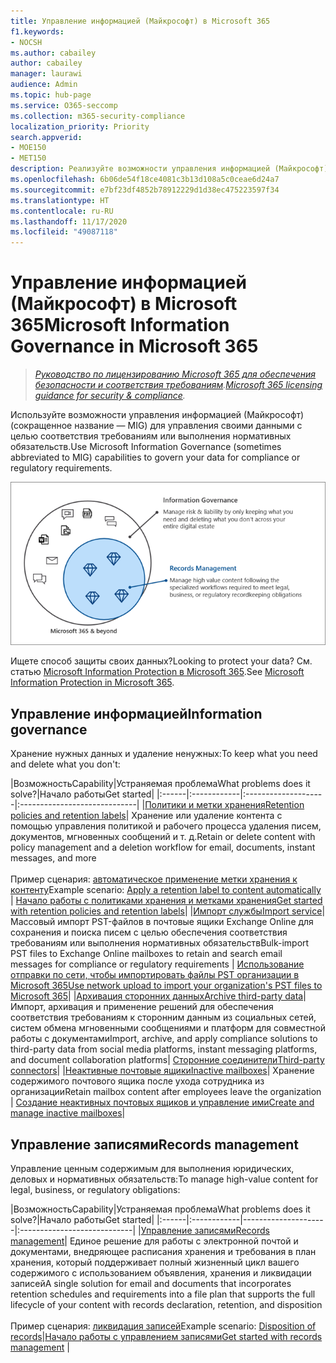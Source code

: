 ```yaml
---
title: Управление информацией (Майкрософт) в Microsoft 365
f1.keywords:
- NOCSH
ms.author: cabailey
author: cabailey
manager: laurawi
audience: Admin
ms.topic: hub-page
ms.service: O365-seccomp
ms.collection: m365-security-compliance
localization_priority: Priority
search.appverid:
- MOE150
- MET150
description: Реализуйте возможности управления информацией (Майкрософт) для управления своими данными с целью соответствия требованиям или выполнения нормативных обязательств.
ms.openlocfilehash: 6b06de54f18ce4081c3b13d108a5c0ceae6d24a7
ms.sourcegitcommit: e7bf23df4852b78912229d1d38ec475223597f34
ms.translationtype: HT
ms.contentlocale: ru-RU
ms.lasthandoff: 11/17/2020
ms.locfileid: "49087118"
---
```

# <a name="microsoft-information-governance-in-microsoft-365"></a><span data-ttu-id="6d618-103">Управление информацией (Майкрософт) в Microsoft 365</span><span class="sxs-lookup"><span data-stu-id="6d618-103">Microsoft Information Governance in Microsoft 365</span></span>

><span data-ttu-id="6d618-104">*[Руководство по лицензированию Microsoft 365 для обеспечения безопасности и соответствия требованиям](https://aka.ms/ComplianceSD).*</span><span class="sxs-lookup"><span data-stu-id="6d618-104">*[Microsoft 365 licensing guidance for security & compliance](https://aka.ms/ComplianceSD).*</span></span>

<span data-ttu-id="6d618-105">Используйте возможности управления информацией (Майкрософт) (сокращенное название — MIG) для управления своими данными с целью соответствия требованиям или выполнения нормативных обязательств.</span><span class="sxs-lookup"><span data-stu-id="6d618-105">Use Microsoft Information Governance (sometimes abbreviated to MIG) capabilities to govern your data for compliance or regulatory requirements.</span></span>

![Управление своими данными — управление информацией и записями](../media/information-governance-records-management.png)

<span data-ttu-id="6d618-107">Ищете способ защиты своих данных?</span><span class="sxs-lookup"><span data-stu-id="6d618-107">Looking to protect your data?</span></span> <span data-ttu-id="6d618-108">См. статью [Microsoft Information Protection в Microsoft 365](information-protection.md).</span><span class="sxs-lookup"><span data-stu-id="6d618-108">See [Microsoft Information Protection in Microsoft 365](information-protection.md).</span></span>

## <a name="information-governance"></a><span data-ttu-id="6d618-109">Управление информацией</span><span class="sxs-lookup"><span data-stu-id="6d618-109">Information governance</span></span>

<span data-ttu-id="6d618-110">Хранение нужных данных и удаление ненужных:</span><span class="sxs-lookup"><span data-stu-id="6d618-110">To keep what you need and delete what you don't:</span></span>
 
|<span data-ttu-id="6d618-111">Возможность</span><span class="sxs-lookup"><span data-stu-id="6d618-111">Capability</span></span>|<span data-ttu-id="6d618-112">Устраняемая проблема</span><span class="sxs-lookup"><span data-stu-id="6d618-112">What problems does it solve?</span></span>|<span data-ttu-id="6d618-113">Начало работы</span><span class="sxs-lookup"><span data-stu-id="6d618-113">Get started</span></span>|
|:------|:------------|:--------------------|:-----------------------------|
|[<span data-ttu-id="6d618-114">Политики и метки хранения</span><span class="sxs-lookup"><span data-stu-id="6d618-114">Retention policies and retention labels</span></span>](retention.md)| <span data-ttu-id="6d618-115">Хранение или удаление контента с помощью управления политикой и рабочего процесса удаления писем, документов, мгновенных сообщений и т. д.</span><span class="sxs-lookup"><span data-stu-id="6d618-115">Retain or delete content with policy management and a deletion workflow for email, documents, instant messages, and more</span></span> <br /><br /><span data-ttu-id="6d618-116">Пример сценария: [автоматическое применение метки хранения к контенту](apply-retention-labels-automatically.md)</span><span class="sxs-lookup"><span data-stu-id="6d618-116">Example scenario: [Apply a retention label to content automatically](apply-retention-labels-automatically.md)</span></span> | [<span data-ttu-id="6d618-117">Начало работы с политиками хранения и метками хранения</span><span class="sxs-lookup"><span data-stu-id="6d618-117">Get started with retention policies and retention labels</span></span>](get-started-with-retention.md)|
|[<span data-ttu-id="6d618-118">Импорт службы</span><span class="sxs-lookup"><span data-stu-id="6d618-118">Import service</span></span>](importing-pst-files-to-office-365.md)| <span data-ttu-id="6d618-119">Массовый импорт PST-файлов в почтовые ящики Exchange Online для сохранения и поиска писем с целью обеспечения соответствия требованиям или выполнения нормативных обязательств</span><span class="sxs-lookup"><span data-stu-id="6d618-119">Bulk-import PST files to Exchange Online mailboxes to retain and search email messages for compliance or regulatory requirements</span></span> | [<span data-ttu-id="6d618-120">Использование отправки по сети, чтобы импортировать файлы PST организации в Microsoft 365</span><span class="sxs-lookup"><span data-stu-id="6d618-120">Use network upload to import your organization's PST files to Microsoft 365</span></span>](use-network-upload-to-import-pst-files.md)|
|[<span data-ttu-id="6d618-121">Архивация сторонних данных</span><span class="sxs-lookup"><span data-stu-id="6d618-121">Archive third-party data</span></span>](archiving-third-party-data.md)| <span data-ttu-id="6d618-122">Импорт, архивация и применение решений для обеспечения соответствия требованиям к сторонним данным из социальных сетей, систем обмена мгновенными сообщениями и платформ для совместной работы с документами</span><span class="sxs-lookup"><span data-stu-id="6d618-122">Import, archive, and apply compliance solutions to third-party data from social media platforms, instant messaging platforms, and document collaboration platforms</span></span>| [<span data-ttu-id="6d618-123">Сторонние соединители</span><span class="sxs-lookup"><span data-stu-id="6d618-123">Third-party connectors</span></span>](archiving-third-party-data.md#third-party-data-connectors)|
|[<span data-ttu-id="6d618-124">Неактивные почтовые ящики</span><span class="sxs-lookup"><span data-stu-id="6d618-124">Inactive mailboxes</span></span>](inactive-mailboxes-in-office-365.md)| <span data-ttu-id="6d618-125">Хранение содержимого почтового ящика после ухода сотрудника из организации</span><span class="sxs-lookup"><span data-stu-id="6d618-125">Retain mailbox content after employees leave the organization</span></span> | [<span data-ttu-id="6d618-126">Создание неактивных почтовых ящиков и управление ими</span><span class="sxs-lookup"><span data-stu-id="6d618-126">Create and manage inactive mailboxes</span></span>](create-and-manage-inactive-mailboxes.md)|

## <a name="records-management"></a><span data-ttu-id="6d618-127">Управление записями</span><span class="sxs-lookup"><span data-stu-id="6d618-127">Records management</span></span>

<span data-ttu-id="6d618-128">Управление ценным содержимым для выполнения юридических, деловых и нормативных обязательств:</span><span class="sxs-lookup"><span data-stu-id="6d618-128">To manage high-value content for legal, business, or regulatory obligations:</span></span>

|<span data-ttu-id="6d618-129">Возможность</span><span class="sxs-lookup"><span data-stu-id="6d618-129">Capability</span></span>|<span data-ttu-id="6d618-130">Устраняемая проблема</span><span class="sxs-lookup"><span data-stu-id="6d618-130">What problems does it solve?</span></span>|<span data-ttu-id="6d618-131">Начало работы</span><span class="sxs-lookup"><span data-stu-id="6d618-131">Get started</span></span>|
|:------|:------------|---------------------|:----------------------------|
|[<span data-ttu-id="6d618-132">Управление записями</span><span class="sxs-lookup"><span data-stu-id="6d618-132">Records management</span></span>](records-management.md)| <span data-ttu-id="6d618-133">Единое решение для работы с электронной почтой и документами, внедряющее расписания хранения и требования в план хранения, который поддерживает полный жизненный цикл вашего содержимого с использованием объявления, хранения и ликвидации записей</span><span class="sxs-lookup"><span data-stu-id="6d618-133">A single solution for email and documents that incorporates retention schedules and requirements into a file plan that supports the full lifecycle of your content with records declaration, retention, and disposition</span></span> <br /><br /><span data-ttu-id="6d618-134">Пример сценария: [ликвидация записей](disposition.md#disposition-of-records)</span><span class="sxs-lookup"><span data-stu-id="6d618-134">Example scenario: [Disposition of records](disposition.md#disposition-of-records)</span></span>|[<span data-ttu-id="6d618-135">Начало работы с управлением записями</span><span class="sxs-lookup"><span data-stu-id="6d618-135">Get started with records management</span></span>](get-started-with-records-management.md) |


